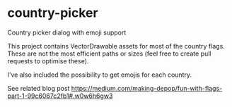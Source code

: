 # country-picker
Country picker dialog with emoji support

This project contains VectorDrawable assets for most of the country flags. These are not the most efficient paths or sizes (feel free to create pull requests to optimise these).

I've also included the possibility to get emojis for each country.

See related blog post https://medium.com/making-depop/fun-with-flags-part-1-99c6067c2fb1#.w0w6h6gw3
